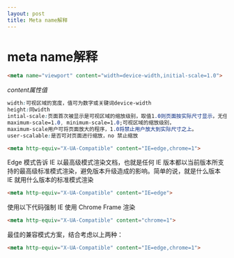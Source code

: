 ```yaml
---
layout: post
title: Meta name解释
---
```


# meta name解释

```HTML
<meta name="viewport" content="width=device-width,initial-scale=1.0">
```
_content属性值_
```css
width:可视区域的宽度，值可为数字或关键词device-width
height:同width
intial-scale:页面首次被显示是可视区域的缩放级别，取值1.0则页面按实际尺寸显示，无任何缩放
maximum-scale=1.0, minimum-scale=1.0;可视区域的缩放级别，
maximum-scale用户可将页面放大的程序，1.0将禁止用户放大到实际尺寸之上。
user-scalable:是否可对页面进行缩放，no 禁止缩放
``` 
```HTML
<meta http-equiv="X-UA-Compatible" content="IE=edge,chrome=1">
```
Edge 模式告诉 IE 以最高级模式渲染文档，也就是任何 IE 版本都以当前版本所支持的最高级标准模式渲染，避免版本升级造成的影响。简单的说，就是什么版本 IE 就用什么版本的标准模式渲染
```HTML
<meta http-equiv="X-UA-Compatible" content="IE=edge">
```
使用以下代码强制 IE 使用 Chrome Frame 渲染
```HTML
<meta http-equiv="X-UA-Compatible" content="chrome=1">
``` 
最佳的兼容模式方案，结合考虑以上两种：
```HTML
<meta http-equiv="X-UA-Compatible" content="IE=edge,chrome=1">
``` 